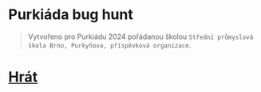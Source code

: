 # Purkiáda bug hunt

>Vytvořeno pro Purkiádu 2024 pořádanou školou `Střední průmyslová škola Brno, Purkyňova, příspěvková organizace`.
# [Hrát](https://purkiada2024.netlify.app/)
